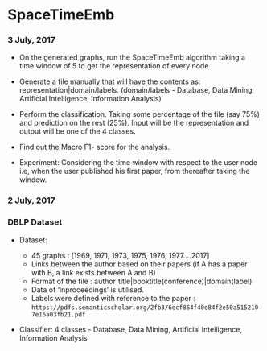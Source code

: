 # SpaceTimeEmb

### 3 July, 2017

  - On the generated graphs, run the SpaceTimeEmb algorithm taking a time window of 5 to get the representation of every node.
  - Generate a file manually that will have the contents as:
   representation|domain/labels. (domain/labels - Database, Data Mining, Artificial Intelligence, Information Analysis)
  - Perform the classification. Taking some percentage of the file (say 75%) and prediction on the rest (25%). Input will be the representation and output will be one of the 4 classes.
  - Find out the Macro F1- score for the analysis.
 
  - Experiment:
    Considering the time window with respect to the user node i.e, when the user published his first paper, from thereafter         taking the window.
    
### 2 July, 2017  
### DBLP Dataset
 
- Dataset:
  - 45 graphs : [1969, 1971, 1973, 1975, 1976, 1977....2017] 
  - Links between the author based on their papers (if A has a paper with B, a link exists between A and B)
  - Format of the file : author|title|booktitle(conference)|domain(label)
  - Data of ‘inproceedings’ is utilised.
  - Labels were defined with reference to the paper : ```https://pdfs.semanticscholar.org/2fb3/6ecf864f40e84f2e50a5152107e16a03fb21.pdf```
 
- Classifier:
  4 classes - Database, Data Mining, Artificial Intelligence, Information Analysis
 

